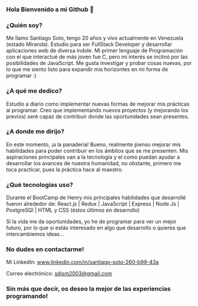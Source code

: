 ### Hola Bienvenido a mi Github 👋

### ¿Quién soy? 
Me llamo Santiago Soto, tengo 20 años y vivo actualmente en Venezuela (estado Miranda). Estudio para ser FullStack Developer y desarrollar aplicaciones web de diversa índole. Mi primer lenguaje de Programación con el que interactué de más joven fue C, pero mi interés se inclinó por las posibilidades de JavaScript.
Me gusta investigar y probar cosas nuevas, por lo que me siento listo para expandir mis horizontes en mi forma de programar :)

### ¿A qué me dedico?
Estudio a diario como implementar nuevas formas de mejorar mis prácticas al programar. Creo que implementando nuevos proyectos (y mejorando los previos) seré capaz de contribuir donde las oportunidades sean presentes.

### ¿A donde me dirijo?
En este momento, ¡a la panadería! 
Bueno, realmente pienso mejorar mis habilidades para poder contribuir en los ámbitos que se me presenten. Mis aspiraciones principales van a la tecnología y el como puedan ayudar a desarrollar los avances de nuestra humanidad, no obstante, primero me toca practicar, pues la práctica hace al maestro.

### ¿Qué tecnologías uso?
Durante el BootCamp de Henry mis principales habilidades que desarrollé fueron alrededor de:
  React.js |
  Redux
 | JavaScript
 | Express
 | Node Js
 | PostgreSQl
 | HTML y CSS (éstos últimos en desarrollo)

 Si la vida me da oportunidades, yo he de programar para ver un mejor futuro, por lo que si estás interesado en algo que desarrollo o quieres que intercambiemos ideas...
### No dudes en contactarme!
Mi LinkedIn: www.linkedin.com/in/santiago-soto-260-b99-43a

Correo electrónico: sdjsm2003@gmail.com

### Sin más que decir, os deseo la mejor de las experiencias programando!

<!--
**SH-ur/SH-ur** is a ✨ _special_ ✨ repository because its `README.md` (this file) appears on your GitHub profile.

Here are some ideas to get you started:

- 🔭 I’m currently working on ...
- 🌱 I’m currently learning ...
- 👯 I’m looking to collaborate on ...
- 🤔 I’m looking for help with ...
- 💬 Ask me about ...
- 📫 How to reach me: ...
- 😄 Pronouns: ...
- ⚡ Fun fact: ...
-->
